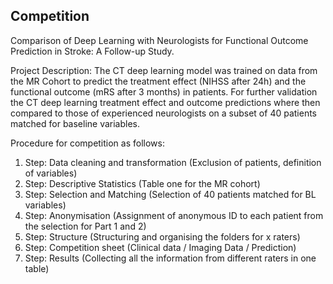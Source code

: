 ## Competition

Comparison of Deep Learning with Neurologists for Functional Outcome Prediction in Stroke: A Follow-up Study.

Project Description: 
The CT deep learning model was trained on data from the MR Cohort to predict the treatment effect (NIHSS after 24h) and the functional outcome (mRS after 3 months) in patients. For further validation the CT deep learning treatment effect and outcome predictions where then compared to those of experienced neurologists on a subset of 40 patients matched for baseline variables.

Procedure for competition as follows:

1. Step: Data cleaning and transformation (Exclusion of patients, definition of variables)
2. Step: Descriptive Statistics (Table one for the MR cohort)
3. Step: Selection and Matching (Selection of 40 patients matched for BL variables)
4. Step: Anonymisation (Assignment of anonymous ID to each patient from the selection for Part 1 and 2)
5. Step: Structure (Structuring and organising the folders for x raters)
6. Step: Competition sheet (Clinical data / Imaging Data / Prediction)
7. Step: Results (Collecting all the information from different raters in one table)
